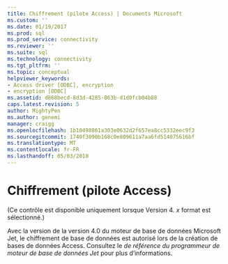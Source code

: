 ```yaml
---
title: Chiffrement (pilote Access) | Documents Microsoft
ms.custom: ''
ms.date: 01/19/2017
ms.prod: sql
ms.prod_service: connectivity
ms.reviewer: ''
ms.suite: sql
ms.technology: connectivity
ms.tgt_pltfrm: ''
ms.topic: conceptual
helpviewer_keywords:
- Access driver [ODBC], encryption
- encryption [ODBC]
ms.assetid: d868becd-8d3d-4285-863b-d1d0fcb04b88
caps.latest.revision: 5
author: MightyPen
ms.author: genemi
manager: craigg
ms.openlocfilehash: 1b10498861a303e0632d2f657ea8cc5332eec9f3
ms.sourcegitcommit: 1740f3090b168c0e809611a7aa6fd514075616bf
ms.translationtype: MT
ms.contentlocale: fr-FR
ms.lasthandoff: 05/03/2018
---
```

# <a name="encryption-access-driver"></a>Chiffrement (pilote Access)
(Ce contrôle est disponible uniquement lorsque Version 4. *x* format est sélectionné.)  
  
 Avec la version de la version 4.0 du moteur de base de données Microsoft Jet, le chiffrement de base de données est autorisé lors de la création de bases de données Access. Consultez le *de référence du programmeur de moteur de base de données Jet* pour plus d’informations.
